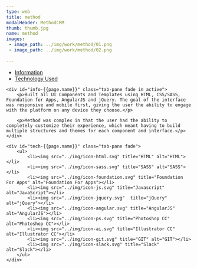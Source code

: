 ```yaml
---
type: web
title: method
modalHeader: MethodCRM
thumb: thumb.jpg
name: method
images:
 - image_path: ../img/work/method/01.png
 - image_path: ../img/work/method/02.png
 
---
```


<ul class="nav nav-tabs inner-modal">
	<li class="active"><a data-toggle="tab" href="#info-{{page.name}}">Information</a></li>
	<li><a data-toggle="tab" href="#tech-{{page.name}}">Technology Used</a></li>
</ul>

<div class="tab-content">
	
	<div id="info-{{page.name}}" class="tab-pane fade in active">
	    <p>Built all UI Components and Templates using HTML, CSS/SASS, Foundation for Apps, AngularJS and jQuery. The goal of the interface was responsive and mobile first, giving the user the ability to engage with the platform on any device they choose.</p>

		<p>Method was complex in that the user had the ability to completely customize their experience, which meant having to build multiple structures and themes for each component and interface.</p>
	</div>
	
    <div id="tech-{{page.name}}" class="tab-pane fade">
    	<ul>
    		<li><img src="../img/icon-html.svg" title="HTML" alt="HTML"></li>
    		<li><img src="../img/icon-sass.svg" title="SASS" alt="SASS"></li>
    		<li><img src="../img/icon-foundation.svg" title="Foundation For Apps" alt="Foundation For Apps"></li>
    		<li><img src="../img/icon-js.svg" title="Javascript" alt="JavaScript"></li>
    		<li><img src="../img/icon-jquery.svg"  title="jQuery" alt="jQuery"></li>
    		<li><img src="../img/icon-angular.svg" title="AngularJS" alt="AngularJS"></li>
    		<li><img src="../img/icon-ps.svg" title="Photoshop CC" alt="Photoshop CC"></li>
    		<li><img src="../img/icon-ai.svg" title="Illustrator CC" alt="Illustrator CC"></li>
    		<li><img src="../img/icon-git.svg" title="GIT" alt="GIT"></li>
    		<li><img src="../img/icon-slack.svg" title="Slack" alt="Slack"></li>
    	</ul>
    </div>
</div>	
